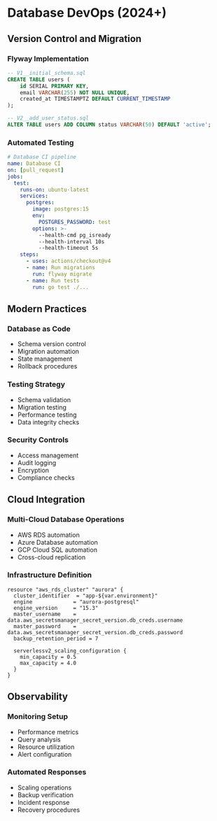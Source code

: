 # Database DevOps (2024+)

## Version Control and Migration

### Flyway Implementation

```sql
-- V1__initial_schema.sql
CREATE TABLE users (
    id SERIAL PRIMARY KEY,
    email VARCHAR(255) NOT NULL UNIQUE,
    created_at TIMESTAMPTZ DEFAULT CURRENT_TIMESTAMP
);

-- V2__add_user_status.sql
ALTER TABLE users ADD COLUMN status VARCHAR(50) DEFAULT 'active';
```

### Automated Testing

```yaml
# Database CI pipeline
name: Database CI
on: [pull_request]
jobs:
  test:
    runs-on: ubuntu-latest
    services:
      postgres:
        image: postgres:15
        env:
          POSTGRES_PASSWORD: test
        options: >-
          --health-cmd pg_isready
          --health-interval 10s
          --health-timeout 5s
    steps:
      - uses: actions/checkout@v4
      - name: Run migrations
        run: flyway migrate
      - name: Run tests
        run: go test ./...
```

## Modern Practices

### Database as Code

* Schema version control
* Migration automation
* State management
* Rollback procedures

### Testing Strategy

* Schema validation
* Migration testing
* Performance testing
* Data integrity checks

### Security Controls

* Access management
* Audit logging
* Encryption
* Compliance checks

## Cloud Integration

### Multi-Cloud Database Operations

* AWS RDS automation
* Azure Database automation
* GCP Cloud SQL automation
* Cross-cloud replication

### Infrastructure Definition

```hcl
resource "aws_rds_cluster" "aurora" {
  cluster_identifier  = "app-${var.environment}"
  engine             = "aurora-postgresql"
  engine_version     = "15.3"
  master_username    = data.aws_secretsmanager_secret_version.db_creds.username
  master_password    = data.aws_secretsmanager_secret_version.db_creds.password
  backup_retention_period = 7
  
  serverlessv2_scaling_configuration {
    min_capacity = 0.5
    max_capacity = 4.0
  }
}
```

## Observability

### Monitoring Setup

* Performance metrics
* Query analysis
* Resource utilization
* Alert configuration

### Automated Responses

* Scaling operations
* Backup verification
* Incident response
* Recovery procedures

